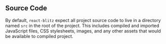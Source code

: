 ## Source Code

By default, `react-blitz` expect all project source code to live in a directory named `src` in the root of the project. This includes compiled and imported JavaScript files, CSS stylesheets, images, and any other assets that would be available to compiled project.
